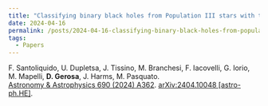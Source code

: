 ```yaml
---
title: "Classifying binary black holes from Population III stars with the Einstein Telescope: a machine-learning approach"
date: 2024-04-16
permalink: /posts/2024-04-16-classifying-binary-black-holes-from-population-iii-stars-with-the-einstein-telescope-a-machine-learning-approach
tags:
  - Papers
---
```






F. Santoliquido, U. Dupletsa, J. Tissino, M. Branchesi, F. Iacovelli, G. Iorio, M. Mapelli, **D. Gerosa**, J. Harms, M. Pasquato.\
[Astronomy & Astrophysics 690 (2024) A362](https://doi.org/10.1051/0004-6361/202450381). [arXiv:2404.10048 [astro-ph.HE]](https://arxiv.org/abs/2404.10048).